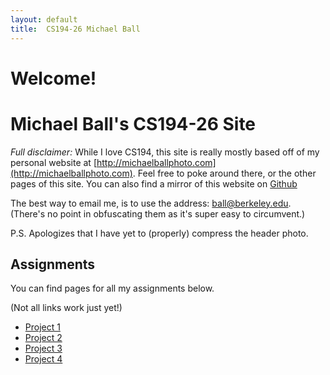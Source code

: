 ```yaml
---
layout: default
title:  CS194-26 Michael Ball
---
```


# Welcome!
# Michael Ball's CS194-26 Site


_Full disclaimer:_
While I love CS194, this site is really mostly based off of my personal website at [http://michaelballphoto.com](http://michaelballphoto.com). Feel free to poke around there, or the other pages of this site. You can also find a mirror of this website on [Github](http://cycomachead.github.io/comp-photo-class)

The best way to email me, is to use the address: ball@berkeley.edu.
<br />
(There's no point in obfuscating them as it's super easy to circumvent.)

P.S. Apologizes that I have yet to (properly) compress the header photo.

## Assignments
You can find pages for all my assignments below.

(Not all links work just yet!)

* [Project 1](proj1)
* [Project 2](proj2)
* [Project 3](proj3)
* [Project 4](proj4)


